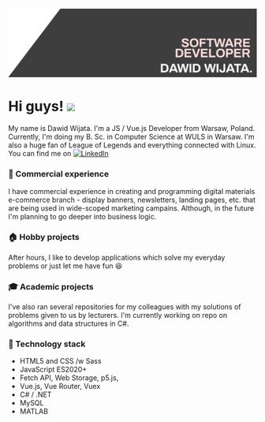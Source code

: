 ![Front banner](banner_1.1.jpg)

# Hi guys! <img src="https://raw.githubusercontent.com/MartinHeinz/MartinHeinz/master/wave.gif" width="30px">

My name is Dawid Wijata. I'm a JS / Vue.js Developer from Warsaw, Poland.  Currently, I'm doing my B. Sc. in Computer Science at WULS in Warsaw. I'm also a huge fan of League of Legends and everything connected with Linux. You can find me on [![LinkedIn][1.2]][1]

### :office: Commercial experience
I have commercial experience in creating and programming digital materials e-commerce branch - display banners, newsletters, landing pages, etc. that are being used in wide-scoped marketing campains. Although, in the future I'm planning to go deeper into business logic.

### :house: Hobby projects
After hours, I like to develop applications which solve my everyday problems or just let me have fun :satisfied:

### :mortar_board: Academic projects
I've also ran several repositories for my colleagues with my solutions of problems given to us by lecturers. I'm currently working on repo on algorithms and data structures in C#. 

### :wrench: Technology stack
* HTML5 and CSS /w Sass
* JavaScript ES2020+
* Fetch API, Web Storage, p5.js, 
* Vue.js, Vue Router, Vuex
* C# / .NET
* MySQL
* MATLAB

[1.2]: https://raw.githubusercontent.com/MartinHeinz/MartinHeinz/master/linkedin-3-16.png

[1]: https://www.linkedin.com/in/dawid-wijata/
